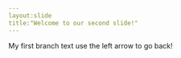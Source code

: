 ```yaml
---
layout:slide
title:"Welcome to our second slide!"
---
```

My first branch text
use the left arrow to go back!
